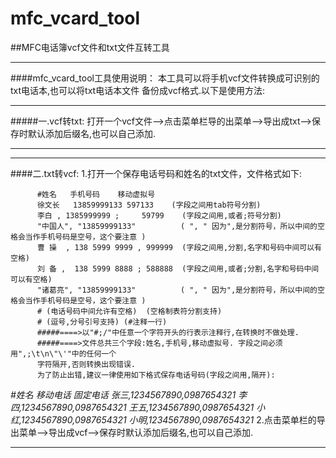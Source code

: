 # mfc_vcard_tool
##MFC电话簿vcf文件和txt文件互转工具
***
####mfc_vcard_tool工具使用说明：
               本工具可以将手机vcf文件转换成可识别的txt电话本,也可以将txt电话本文件
          备份成vcf格式.以下是使用方法:
***
#####一.vcf转txt:
          打开一个vcf文件-->点击菜单栏导的出菜单-->导出成txt-->保存时默认添加后缀名,也可以自己添加.
***
***
####二.txt转vcf:
          1.打开一个保存电话号码和姓名的txt文件，文件格式如下:

          #姓名	手机号码	移动虚拟号   
          徐文长	13859999133	597133    (字段之间用tab符号分割)    
          李白 , 1385999999 ;     59799    (字段之间用,或者;符号分割)         
          "中国人", "13859999133"          ( ", " 因为",是分割符号，所以中间的空格会当作手机号码是空号，这个要注意 )
          曹 操  , 138 5999 9999 , 999999  (字段之间用,分割,名字和号码中间可以有空格)     
          刘 备 ,  138 5999 8888 ; 588888  (字段之间用,或者;分割,名字和号码中间可以有空格)
          "诸葛亮", "13859999133"          ( ", " 因为",是分割符号，所以中间的空格会当作手机号码是空号，这个要注意 )
          # (电话号码中间允许有空格)  (空格制表符分割支持)
          # (逗号,分号引号支持) (#注释一行)
          #####====>以"#;/"中任意一个字符开头的行表示注释行,在转换时不做处理.
          #####====>文件总共三个字段:姓名,手机号,移动虚拟号. 字段之间必须用",;\t\n\"\'"中的任何一个
          字符隔开,否则转换出现错误.  
          为了防止出错,建议一律使用如下格式保存电话号码(字段之间用,隔开):
*#姓名     移动电话   固定电话*
*张三,1234567890,0987654321*
*李四,1234567890,0987654321*
*王五,1234567890,0987654321*
*小红,1234567890,0987654321*
*小明,1234567890,0987654321* 
           2.点击菜单栏的导出菜单-->导出成vcf-->保存时默认添加后缀名,也可以自己添加.
***
     
